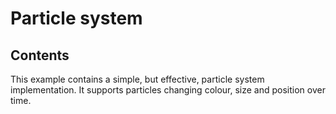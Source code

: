 # Particle system

## Contents

This example contains a simple, but effective, particle system implementation. It supports particles changing colour, size and position over time.
